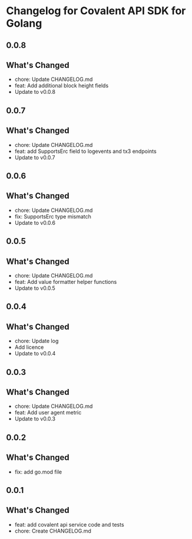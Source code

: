 # Changelog for Covalent API SDK for Golang

## 0.0.8

## What's Changed
- chore: Update CHANGELOG.md
- feat: Add additional block height fields
- Update to v0.0.8

## 0.0.7

## What's Changed
- chore: Update CHANGELOG.md
- feat: add SupportsErc field to logevents and tx3 endpoints
- Update to v0.0.7

## 0.0.6

## What's Changed
- chore: Update CHANGELOG.md
- fix: SupportsErc type mismatch
- Update to v0.0.6

## 0.0.5

## What's Changed
- chore: Update CHANGELOG.md
- feat: Add value formatter helper functions
- Update to v0.0.5

## 0.0.4

## What's Changed
- chore: Update log
- Add licence
- Update to v0.0.4

## 0.0.3

## What's Changed
- chore: Update CHANGELOG.md
- feat: Add user agent metric
- Update to v0.0.3

## 0.0.2

## What's Changed
- fix: add go.mod file

## 0.0.1

## What's Changed
- feat: add covalent api service code and tests
- chore: Create CHANGELOG.md

